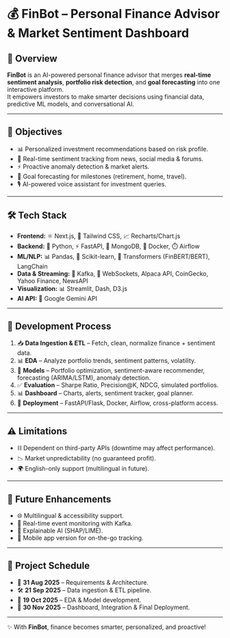 # 💰 FinBot – Personal Finance Advisor & Market Sentiment Dashboard  

## 📌 Overview  
**FinBot** is an AI-powered personal finance advisor that merges **real-time sentiment analysis**, **portfolio risk detection**, and **goal forecasting** into one interactive platform.  
It empowers investors to make smarter decisions using financial data, predictive ML models, and conversational AI.  

---

## 🎯 Objectives  
- 📊 Personalized investment recommendations based on risk profile.  
- 📰 Real-time sentiment tracking from news, social media & forums.  
- ⚡ Proactive anomaly detection & market alerts.  
- 🎯 Goal forecasting for milestones (retirement, home, travel).  
- 🎙️ AI-powered voice assistant for investment queries.  

---

## 🛠️ Tech Stack  
- **Frontend:** ⚛️ Next.js, 🎨 Tailwind CSS, 📈 Recharts/Chart.js  
- **Backend:** 🐍 Python, ⚡ FastAPI, 🍃 MongoDB, 🐳 Docker, ⏱️ Airflow  
- **ML/NLP:** 📊 Pandas, 🤖 Scikit-learn, 🔎 Transformers (FinBERT/BERT), LangChain  
- **Data & Streaming:** 🔗 Kafka, 🔄 WebSockets, Alpaca API, CoinGecko, Yahoo Finance, NewsAPI  
- **Visualization:** 📊 Streamlit, Dash, D3.js  
- **AI API:** 🤖 Google Gemini API  

---

## 🔄 Development Process  
1. 📥 **Data Ingestion & ETL** – Fetch, clean, normalize finance + sentiment data.  
2. 📊 **EDA** – Analyze portfolio trends, sentiment patterns, volatility.  
3. 🧠 **Models** – Portfolio optimization, sentiment-aware recommender, forecasting (ARIMA/LSTM), anomaly detection.  
4. ✅ **Evaluation** – Sharpe Ratio, Precision@K, NDCG, simulated portfolios.  
5. 📊 **Dashboard** – Charts, alerts, sentiment tracker, goal planner.  
6. 🚀 **Deployment** – FastAPI/Flask, Docker, Airflow, cross-platform access.  

---

## ⚠️ Limitations  
- ⛓️ Dependent on third-party APIs (downtime may affect performance).  
- 📉 Market unpredictability (no guaranteed profit).  
- 🌍 English-only support (multilingual in future).  

---

## 🚀 Future Enhancements  
- 🌐 Multilingual & accessibility support.  
- 🔎 Real-time event monitoring with Kafka.  
- 🧾 Explainable AI (SHAP/LIME).  
- 📱 Mobile app version for on-the-go tracking.  

---

## 📅 Project Schedule  
- 📝 **31 Aug 2025** – Requirements & Architecture.  
- 🛠️ **21 Sep 2025** – Data ingestion & ETL pipeline.  
- 🔬 **19 Oct 2025** – EDA & Model development.  
- 🎨 **30 Nov 2025** – Dashboard, Integration & Final Deployment.  

---


✨ With **FinBot**, finance becomes smarter, personalized, and proactive!  
